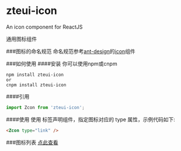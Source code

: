 # zteui-icon
An icon component for ReactJS

通用图标组件

###图标的命名规范
命名规范参考[ant-design](https://ant.design/docs/react/introduce-cn)的[icon](https://ant.design/components/icon-cn/)组件

###如何使用
####安装
你可以使用npm或cnpm
```text
npm install zteui-icon
or
cnpm install zteui-icon
```
####引用
```javascript
import Zcon from 'zteui-icon';
```

####使用
使用 <Icon /> 标签声明组件，指定图标对应的 type 属性，示例代码如下:
```html
<Zcon type="link" />
```

###图标列表
[点此查看](https://nicokam.github.io/zteui-icon/example/build/index.html)
